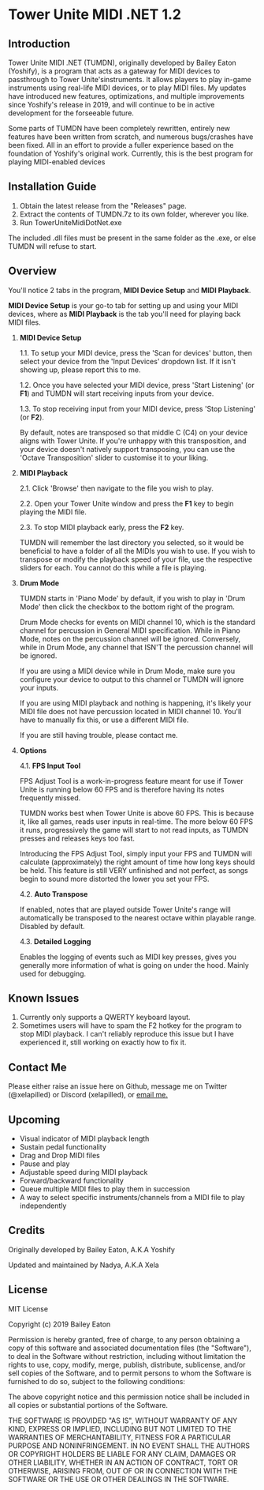 # Tower Unite MIDI .NET 1.2

## Introduction

Tower Unite MIDI .NET (TUMDN), originally developed by Bailey Eaton (Yoshify), is a program that acts as a gateway for MIDI devices to passthrough to Tower Unite'sinstruments. It allows players to play in-game instruments using real-life MIDI devices, or to play MIDI files. My updates have introduced new features, optimizations, and multiple improvements since Yoshify's release in 2019, and will continue to be in active development for the forseeable future.

Some parts of TUMDN have been completely rewritten, entirely new features have been written from scratch, and numerous bugs/crashes have been fixed. All in an effort to provide a fuller experience based on the foundation of Yoshify's original work. Currently, this is the best program for playing MIDI-enabled devices 

## Installation Guide

1. Obtain the latest release from the "Releases" page.
2. Extract the contents of TUMDN.7z to its own folder, wherever you like.
3. Run TowerUniteMidiDotNet.exe

The included .dll files must be present in the same folder as the .exe, or else TUMDN will refuse to start.

## Overview

You'll notice 2 tabs in the program, **MIDI Device Setup** and **MIDI Playback**.

**MIDI Device Setup** is your go-to tab for setting up and using your MIDI devices, where as **MIDI Playback** is the tab you'll need for playing back MIDI files.

1. **MIDI Device Setup**

   1.1. To setup your MIDI device, press the 'Scan for devices' button, then select your device from the 'Input Devices' dropdown list. If it isn't showing up, please report this to me.
   
   1.2. Once you have selected your MIDI device, press 'Start Listening' (or **F1**) and TUMDN will start receiving inputs from your device.
   
   1.3. To stop receiving input from your MIDI device, press 'Stop Listening' (or **F2**).
   
   By default, notes are transposed so that middle C (C4) on your device aligns with Tower Unite. If you're unhappy with this transposition, and your device doesn't natively support transposing, you can use the 'Octave Transposition' slider to customise it to your liking.

2. **MIDI Playback**

   2.1. Click 'Browse' then navigate to the file you wish to play.
   
   2.2. Open your Tower Unite window and press the **F1** key to begin playing the MIDI file.
   
   2.3. To stop MIDI playback early, press the **F2** key.

   TUMDN will remember the last directory you selected, so it would be beneficial to have a folder of all the MIDIs you wish to use. If you wish to transpose or modify the playback speed of your file, use the respective sliders for each. You cannot do this while a file is playing.

3. **Drum Mode**

   TUMDN starts in 'Piano Mode' by default, if you wish to play in 'Drum Mode' then click the checkbox to the bottom right of the program.

   Drum Mode checks for events on MIDI channel 10, which is the standard channel for percussion in General MIDI specification. While in Piano Mode, notes on the percussion channel will be ignored. Conversely, while in Drum Mode, any channel that ISN'T the percussion channel will be ignored.

   If you are using a MIDI device while in Drum Mode, make sure you configure your device to output to this channel or TUMDN will ignore your inputs.

   If you are using MIDI playback and nothing is happening, it's likely your MIDI file does not have percussion located in MIDI channel 10. You'll have to manually fix this, or use a different MIDI file.

   If you are still having trouble, please contact me.

4. **Options**

   4.1. **FPS Input Tool**
      
      FPS Adjust Tool is a work-in-progress feature meant for use if Tower Unite is running below 60 FPS and is therefore having its notes frequently missed.

      TUMDN works best when Tower Unite is above 60 FPS. This is because it, like all games, reads user inputs in real-time. The more below 60 FPS it runs, progressively the game will start to not read inputs, as TUMDN presses and releases keys too fast.

      Introducing the FPS Adjust Tool, simply input your FPS and TUMDN will calculate (approximately) the right amount of time how long keys should be held. This feature is still VERY unfinished and not perfect, as songs begin to sound more distorted the lower you set your FPS.
      
   4.2. **Auto Transpose**
   
      If enabled, notes that are played outside Tower Unite's range will automatically be transposed to the nearest octave within playable range. Disabled by default.

   4.3. **Detailed Logging**

      Enables the logging of events such as MIDI key presses, gives you generally more information of what is going on under the hood. Mainly used for debugging.

## Known Issues

1. Currently only supports a QWERTY keyboard layout.
2. Sometimes users will have to spam the F2 hotkey for the program to stop MIDI playback. I can't reliably reproduce this issue but I have experienced it, still working on exactly how to fix it.

## Contact Me

Please either raise an issue here on Github, message me on Twitter (@xelapilled) or Discord (xelapilled), or [email me.](xela@xela.contact)

## Upcoming

- Visual indicator of MIDI playback length
- Sustain pedal functionality
- Drag and Drop MIDI files
- Pause and play
- Adjustable speed during MIDI playback
- Forward/backward functionality
- Queue multiple MIDI files to play them in succession
- A way to select specific instruments/channels from a MIDI file to play independently

## Credits

Originally developed by Bailey Eaton, A.K.A Yoshify

Updated and maintained by Nadya, A.K.A Xela

## License

MIT License

Copyright (c) 2019 Bailey Eaton

Permission is hereby granted, free of charge, to any person obtaining a copy
of this software and associated documentation files (the "Software"), to deal
in the Software without restriction, including without limitation the rights
to use, copy, modify, merge, publish, distribute, sublicense, and/or sell
copies of the Software, and to permit persons to whom the Software is
furnished to do so, subject to the following conditions:

The above copyright notice and this permission notice shall be included in all
copies or substantial portions of the Software.

THE SOFTWARE IS PROVIDED "AS IS", WITHOUT WARRANTY OF ANY KIND, EXPRESS OR
IMPLIED, INCLUDING BUT NOT LIMITED TO THE WARRANTIES OF MERCHANTABILITY,
FITNESS FOR A PARTICULAR PURPOSE AND NONINFRINGEMENT. IN NO EVENT SHALL THE
AUTHORS OR COPYRIGHT HOLDERS BE LIABLE FOR ANY CLAIM, DAMAGES OR OTHER
LIABILITY, WHETHER IN AN ACTION OF CONTRACT, TORT OR OTHERWISE, ARISING FROM,
OUT OF OR IN CONNECTION WITH THE SOFTWARE OR THE USE OR OTHER DEALINGS IN THE
SOFTWARE.
